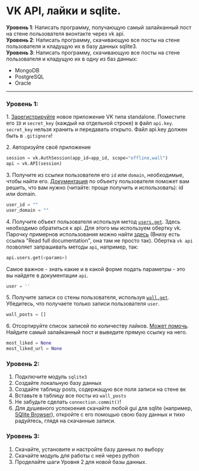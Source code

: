 # VK API, лайки и sqlite.
__Уровень 1__:
Написать программу, получающую самый залайканный пост на стене пользователя вконтакте через vk api.  
__Уровень 2__:
Написать программу, скачивающую все посты на стене пользователя и кладущую их в базу данных sqlite3.  
__Уровень 3__:
Написать программу, скачивающую все посты на стене пользователя и кладущую их в одну из баз данных:
* MongoDB
* PostgreSQL
* Oracle

------

### Уровень 1:

1\. [Зарегистрируйте](https://vk.com/editapp?act=create) новое приложение VK типа standalone.
Поместите его `ID` и `secret_key` (каждый на отдельной строке) в файл `api.key`.
`secret_key` нельзя хранить и передавать открыто. Файл api.key должен быть в `.gitignore`!

2\. Авторизуйте своё приложение
```python
session = vk.AuthSession(app_id=app_id, scope="offline,wall")
api = vk.API(session)
```

3\. Получите из ссылки пользователя его `id` или `domain`, необходимые, чтобы найти его.
[Документация](https://vk.com/dev/fields) по объекту пользователя поможет вам решить, что вам нужно (читайте: проще получить и использовать): id или domain.
```python
user_id = ""	
user_domain = ""
```

4\. Получите объект пользователя используя метод [`users.get`](https://vk.com/dev/users.get).
Здесь необходимо обратиться к api. Для этого мы используем обертку vk.
Парочку примернов использования можно найти [здесь](https://pypi.python.org/pypi/vk/2.0.2) 
(Внизу есть ссылка "Read full documentation", она там не просто так).
Обертка `vk api` позволяет запрашивать методы `api`, например, так:
```python
api.users.get(<params>)
```
Самое важное - знать какие и в какой форме подать параметры - это вы найдете в документации `api`.

```python
user = ''
```

5\. Получите записи со стены пользователя, используя [`wall.get`](https://vk.com/dev/wall.get).
Убедитесь, что получаете только записи пользователя `user`.
```python
wall_posts = []
```

6\. Отсортируйте список записей по количеству лайков. [Может помочь](https://vk.com/dev/datatypes). 
Найдите самый залайканный пост и выведите прямую ссылку на него.
```python
most_liked = None
most_liked_url = None
```

### Уровень 2: 
1. Подключите модуль `sqlite3`
2. Создайте локальную базу данных
3. Создайте таблицу posts, содержащую все поля записи на стене вк
4. Вставьте в таблицу все посты из `wall_posts`
5. Не забудьте сделать `connection.commit()`!
6. Для душевного успокоения скачайте любой gui для sqlite (например, [SQlite Browser](http://sqlitebrowser.org/)), откройте с его помощью свою базу данных и тихо радуйтесь, глядя на скачанные записи.

### Уровень 3:
1. Скачайте, установите и настройте базу данных по выбору
2. Скачайте модуль для работы с ней через python
3. Проделайте шаги Уровня 2 для новой базы данных.
